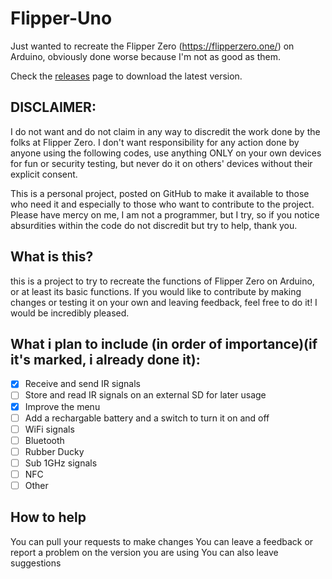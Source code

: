 # Flipper-Uno
Just wanted to recreate the Flipper Zero (https://flipperzero.one/) on Arduino, obviously done worse because I'm not as good as them.

Check the [releases](https://github.com/MatchingTitan93/Flipper-Uno/releases) page to download the latest version.

## DISCLAIMER:
I do not want and do not claim in any way to discredit the work done by the folks at Flipper Zero. I don't want responsibility for any action done by anyone using the following codes, use anything ONLY on your own devices for fun or security testing, but never do it on others' devices without their explicit consent. 

This is a personal project, posted on GitHub to make it available to those who need it and especially to those who want to contribute to the project.
Please have mercy on me, I am not a programmer, but I try, so if you notice absurdities within the code do not discredit but try to help, thank you.

## What is this?
this is a project to try to recreate the functions of Flipper Zero on Arduino, or at least its basic functions. If you would like to contribute by making changes or testing it on your own and leaving feedback, feel free to do it! I would be incredibly pleased.

## What i plan to include (in order of importance)(if it's marked, i already done it):
- [x] Receive and send IR signals
- [ ] Store and read IR signals on an external SD for later usage
- [x] Improve the menu
- [ ] Add a rechargable battery and a switch to turn it on and off
- [ ] WiFi signals
- [ ] Bluetooth
- [ ] Rubber Ducky
- [ ] Sub 1GHz signals
- [ ] NFC
- [ ] Other

## How to help
You can pull your requests to make changes
You can leave a feedback or report a problem on the version you are using
You can also leave suggestions
